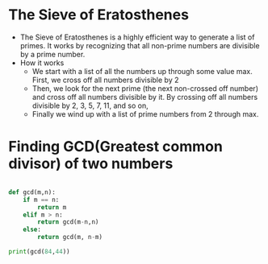 # The Sieve of Eratosthenes  
  
* The Sieve of Eratosthenes is a highly efficient way to generate a list of primes. It works by recognizing that all non-prime numbers are divisible by a prime number.  
* How it works  
  * We start with a list of all the numbers up through some value max. First, we cross off all numbers divisible by 2  
  * Then, we look for the next prime (the next non-crossed off number) and cross off all numbers divisible by it. By crossing off all numbers divisible by 2, 3, 5, 7, 11, and so on,  
  * Finally we wind up with a list of prime numbers from 2 through max.  

# Finding GCD(Greatest common divisor) of two numbers

```python

def gcd(m,n):
	if m == n:
		return m
	elif m > n:
		return gcd(m-n,n)
	else:
		return gcd(m, n-m)

print(gcd(84,44))
```